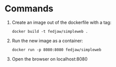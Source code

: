 # Commands

1. Create an image out of the dockerfile with a tag:

   ```CLI
   docker build -t fedjaw/simpleweb .
   ```

2. Run the new image as a container:

   ```CLI
   docker run -p 8080:8080 fedjaw/simpleweb
   ```

3. Open the browser on localhost:8080
